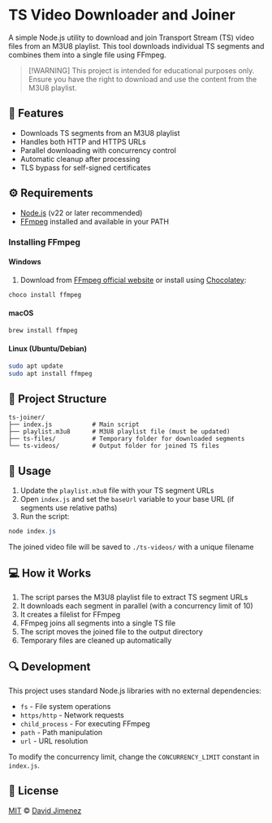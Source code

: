 # TS Video Downloader and Joiner

A simple Node.js utility to download and join Transport Stream (TS) video files from an M3U8 playlist. This tool downloads individual TS segments and combines them into a single file using FFmpeg.

> [!WARNING] This project is intended for educational purposes only. Ensure you have the right to download and use the content from the M3U8 playlist.

## 🚀 Features

- Downloads TS segments from an M3U8 playlist
- Handles both HTTP and HTTPS URLs
- Parallel downloading with concurrency control
- Automatic cleanup after processing
- TLS bypass for self-signed certificates

## ⚙️ Requirements

- [Node.js](https://nodejs.org/) (v22 or later recommended)
- [FFmpeg](https://ffmpeg.org/download.html) installed and available in your PATH

### Installing FFmpeg

#### Windows

1. Download from [FFmpeg official website](https://ffmpeg.org/download.html) or install using [Chocolatey](https://chocolatey.org/):

```powershell
choco install ffmpeg
```

#### macOS

```bash
brew install ffmpeg
```

#### Linux (Ubuntu/Debian)

```bash
sudo apt update
sudo apt install ffmpeg
```

## 📂 Project Structure

```plaintext
ts-joiner/
├── index.js           # Main script
├── playlist.m3u8      # M3U8 playlist file (must be updated)
├── ts-files/          # Temporary folder for downloaded segments
└── ts-videos/         # Output folder for joined TS files
```

## 🔧 Usage

1. Update the `playlist.m3u8` file with your TS segment URLs
2. Open `index.js` and set the `baseUrl` variable to your base URL (if segments use relative paths)
3. Run the script:

```powershell
node index.js
```

The joined video file will be saved to `./ts-videos/` with a unique filename

## 💻 How it Works

1. The script parses the M3U8 playlist file to extract TS segment URLs
2. It downloads each segment in parallel (with a concurrency limit of 10)
3. It creates a filelist for FFmpeg
4. FFmpeg joins all segments into a single TS file
5. The script moves the joined file to the output directory
6. Temporary files are cleaned up automatically

## 🔍 Development

This project uses standard Node.js libraries with no external dependencies:

- `fs` - File system operations
- `https/http` - Network requests
- `child_process` - For executing FFmpeg
- `path` - Path manipulation
- `url` - URL resolution

To modify the concurrency limit, change the `CONCURRENCY_LIMIT` constant in `index.js`.

## 📝 License

[MIT](./LICENSE.md) © [David Jimenez](https://dubis.dev)
